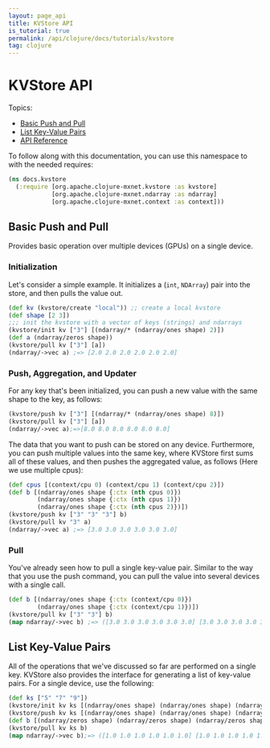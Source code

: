 ```yaml
---
layout: page_api
title: KVStore API
is_tutorial: true
permalink: /api/clojure/docs/tutorials/kvstore
tag: clojure
---
```

<!--- Licensed to the Apache Software Foundation (ASF) under one -->
<!--- or more contributor license agreements.  See the NOTICE file -->
<!--- distributed with this work for additional information -->
<!--- regarding copyright ownership.  The ASF licenses this file -->
<!--- to you under the Apache License, Version 2.0 (the -->
<!--- "License"); you may not use this file except in compliance -->
<!--- with the License.  You may obtain a copy of the License at -->

<!---   http://www.apache.org/licenses/LICENSE-2.0 -->

<!--- Unless required by applicable law or agreed to in writing, -->
<!--- software distributed under the License is distributed on an -->
<!--- "AS IS" BASIS, WITHOUT WARRANTIES OR CONDITIONS OF ANY -->
<!--- KIND, either express or implied.  See the License for the -->
<!--- specific language governing permissions and limitations -->
<!--- under the License. -->
# KVStore API

Topics:

* [Basic Push and Pull](#basic-push-and-pull)
* [List Key-Value Pairs](#list-key-value-pairs)
* [API Reference](http://mxnet.incubator.apache.org/api/clojure/docs/org.apache.clojure-mxnet.kvstore.html)

To follow along with this documentation, you can use this namespace to with the needed requires:

```clojure
(ns docs.kvstore
  (:require [org.apache.clojure-mxnet.kvstore :as kvstore]
            [org.apache.clojure-mxnet.ndarray :as ndarray]
            [org.apache.clojure-mxnet.context :as context]))
```

## Basic Push and Pull

Provides basic operation over multiple devices (GPUs) on a single device.

### Initialization

Let's consider a simple example. It initializes
a (`int`, `NDArray`) pair into the store, and then pulls the value out.

```clojure
(def kv (kvstore/create "local")) ;; create a local kvstore
(def shape [2 3])
;;; init the kvstore with a vector of keys (strings) and ndarrays
(kvstore/init kv ["3"] [(ndarray/* (ndarray/ones shape) 2)])
(def a (ndarray/zeros shape))
(kvstore/pull kv ["3"] [a])
(ndarray/->vec a) ;=> [2.0 2.0 2.0 2.0 2.0 2.0]
```

### Push, Aggregation, and Updater

For any key that's been initialized, you can push a new value with the same shape to the key, as follows:

```clojure
(kvstore/push kv ["3"] [(ndarray/* (ndarray/ones shape) 8)])
(kvstore/pull kv ["3"] [a])
(ndarray/->vec a);=>[8.0 8.0 8.0 8.0 8.0 8.0]
```

The data that you want to push can be stored on any device. Furthermore, you can push multiple
values into the same key, where KVStore first sums all of these
values, and then pushes the aggregated value, as follows (Here we use multiple cpus):

```clojure
(def cpus [(context/cpu 0) (context/cpu 1) (context/cpu 2)])
(def b [(ndarray/ones shape {:ctx (nth cpus 0)})
        (ndarray/ones shape {:ctx (nth cpus 1)})
        (ndarray/ones shape {:ctx (nth cpus 2)})])
(kvstore/push kv ["3" "3" "3"] b)
(kvstore/pull kv "3" a)
(ndarray/->vec a) ;=> [3.0 3.0 3.0 3.0 3.0 3.0]
```


### Pull

You've already seen how to pull a single key-value pair. Similar to the way that you use the push command, you can
pull the value into several devices with a single call.

```clojure
(def b [(ndarray/ones shape {:ctx (context/cpu 0)})
        (ndarray/ones shape {:ctx (context/cpu 1)})])
(kvstore/pull kv ["3" "3"] b)
(map ndarray/->vec b) ;=> ([3.0 3.0 3.0 3.0 3.0 3.0] [3.0 3.0 3.0 3.0 3.0 3.0])
```

## List Key-Value Pairs

All of the operations that we've discussed so far are performed on a single key. KVStore also provides
the interface for generating a list of key-value pairs. For a single device, use the following:

```clojure
(def ks ["5" "7" "9"])
(kvstore/init kv ks [(ndarray/ones shape) (ndarray/ones shape) (ndarray/ones shape)])
(kvstore/push kv ks [(ndarray/ones shape) (ndarray/ones shape) (ndarray/ones shape)])
(def b [(ndarray/zeros shape) (ndarray/zeros shape) (ndarray/zeros shape)])
(kvstore/pull kv ks b)
(map ndarray/->vec b);=> ([1.0 1.0 1.0 1.0 1.0 1.0] [1.0 1.0 1.0 1.0 1.0 1.0] [1.0 1.0 1.0 1.0 1.0 1.0])
```
